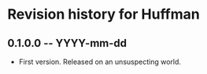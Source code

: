 # Revision history for Huffman

## 0.1.0.0  -- YYYY-mm-dd

* First version. Released on an unsuspecting world.
